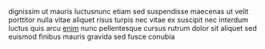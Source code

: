 dignissim ut mauris luctusnunc etiam sed suspendisse maecenas ut velit porttitor
nulla vitae aliquet risus turpis nec vitae ex suscipit nec interdum luctus quis
arcu [enim](generated_webpages/nec2.md) nunc pellentesque cursus rutrum dolor
sit aliquet sed euismod finibus mauris gravida sed fusce conubia
